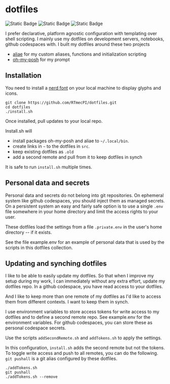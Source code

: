 # dotfiles

![Static Badge](https://img.shields.io/badge/linux-x?logo=linux&color=%23FCC624)
![Static Badge](https://img.shields.io/badge/macOS-x?logo=apple&color=%23000000)
![Static Badge](https://img.shields.io/badge/bash%2C%20zsh-x?label=shell)

I prefer declarative, platform agnostic configuration with templating over shell
scripting. I mainly use my dotfiles on development servers, notebooks,
github codespaces with. I built my dotfiles around these two projects

* [aliae](https://aliae.dev/) for my custom aliases, functions and initialization scripting
* [oh-my-posh](https://ohmyposh.dev/) for my prompt

## Installation

You need to install a [nerd font](https://www.nerdfonts.com/) on your local machine to display glyphs and icons.

```shell
git clone https://github.com/RTmecPI/dotfiles.git
cd dotfiles
./install.sh
```

Once installed, pull updates to your local repo.

Install.sh will

* install packages oh-my-posh and aliae to `~/.local/bin`.
* create links in `~` to the dotfiles in `src`.
* keep existing dotfiles as `.old`
* add a second remote and pull from it to keep dotfiles in synch

It is safe to run `install.sh` multiple times.

## Personal data and secrets

Personal data and secrets do not belong into git repositories. On ephemeral system like
github codespaces, you should inject them as managed secrets. On a persistent system an
easy and fairly safe option is to use a single `.env` file somewhere in your home
directory and limit the access rights to your user.

These dotfiles load the settings from a file `.private.env` in the user's home directory
-- if it exists.

See the file example.env for an example of personal data that is used by the scripts in
this dotfiles collection.

## Updating and synching dotfiles

I like to be able to easily update my dotfiles. So that when I improve my setup
during my work, I can immediately without any extra effort, update my dotfiles
repo.  In a github codespace, you have read access to your dotfiles.

And I like to keep more than one remote of my dotfiles as I'd like to
access them from different contexts. I want to keep them in synch.

I use environment variables to store access tokens for write access to my
dotfiles and to define a second remote repo. See example.env for the environment
variables. For github codespaces, you can store these as personal codespace
secrets.

Use the scripts `addSecondRemote.sh` and `addTokens.sh` to apply the settings.

In this configuration, `install.sh` adds the second remote but not the tokens.
To toggle write access and push to all remotes, you can do the following. `git pushall`
is a git alias configured by these dotfiles.

```shell
./addTokens.sh
git pushall
./addTokens.sh --remove
```
